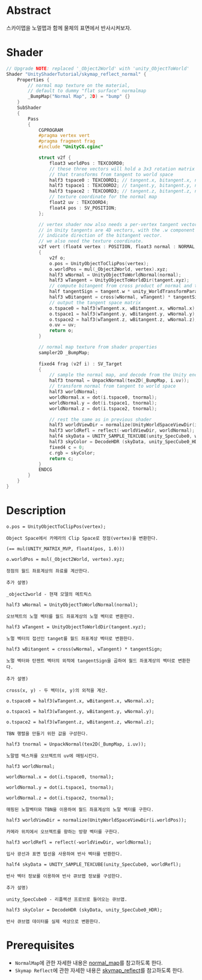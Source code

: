 # Abstract

스카이맵을 노멀맵과 함께 물체의 표면에서 반사시켜보자.

# Shader

```c
// Upgrade NOTE: replaced '_Object2World' with 'unity_ObjectToWorld'
Shader "UnityShaderTutorial/skymap_reflect_normal" {
	Properties {
        // normal map texture on the material,
        // default to dummy "flat surface" normalmap
        _BumpMap("Normal Map", 2D) = "bump" {}
    }
    SubShader
    {
        Pass
        {
            CGPROGRAM
            #pragma vertex vert
            #pragma fragment frag
            #include "UnityCG.cginc"

            struct v2f {
                float3 worldPos : TEXCOORD0;
                // these three vectors will hold a 3x3 rotation matrix
                // that transforms from tangent to world space
                half3 tspace0 : TEXCOORD1; // tangent.x, bitangent.x, normal.x
                half3 tspace1 : TEXCOORD2; // tangent.y, bitangent.y, normal.y
                half3 tspace2 : TEXCOORD3; // tangent.z, bitangent.z, normal.z
                // texture coordinate for the normal map
                float2 uv : TEXCOORD4;
                float4 pos : SV_POSITION;
            };

            // vertex shader now also needs a per-vertex tangent vector.
            // in Unity tangents are 4D vectors, with the .w component used to
            // indicate direction of the bitangent vector.
            // we also need the texture coordinate.
            v2f vert (float4 vertex : POSITION, float3 normal : NORMAL, float4 tangent : TANGENT, float2 uv : TEXCOORD0)
            {
                v2f o;
                o.pos = UnityObjectToClipPos(vertex);
                o.worldPos = mul(_Object2World, vertex).xyz;
                half3 wNormal = UnityObjectToWorldNormal(normal);
                half3 wTangent = UnityObjectToWorldDir(tangent.xyz);
                // compute bitangent from cross product of normal and tangent
                half tangentSign = tangent.w * unity_WorldTransformParams.w;
                half3 wBitangent = cross(wNormal, wTangent) * tangentSign;
                // output the tangent space matrix
                o.tspace0 = half3(wTangent.x, wBitangent.x, wNormal.x);
                o.tspace1 = half3(wTangent.y, wBitangent.y, wNormal.y);
                o.tspace2 = half3(wTangent.z, wBitangent.z, wNormal.z);
                o.uv = uv;
                return o;
            }

            // normal map texture from shader properties
            sampler2D _BumpMap;
        
            fixed4 frag (v2f i) : SV_Target
            {
                // sample the normal map, and decode from the Unity encoding
                half3 tnormal = UnpackNormal(tex2D(_BumpMap, i.uv));
                // transform normal from tangent to world space
                half3 worldNormal;
                worldNormal.x = dot(i.tspace0, tnormal);
                worldNormal.y = dot(i.tspace1, tnormal);
                worldNormal.z = dot(i.tspace2, tnormal);

                // rest the same as in previous shader
                half3 worldViewDir = normalize(UnityWorldSpaceViewDir(i.worldPos));
                half3 worldRefl = reflect(-worldViewDir, worldNormal);
                half4 skyData = UNITY_SAMPLE_TEXCUBE(unity_SpecCube0, worldRefl);
                half3 skyColor = DecodeHDR (skyData, unity_SpecCube0_HDR);
                fixed4 c = 0;
                c.rgb = skyColor;
                return c;
            }
            ENDCG
        }
    }
}
```

# Description

`o.pos = UnityObjectToClipPos(vertex);`

```
Object Space에서 카메라의 Clip Space로 정점(vertex)을 변환한다.

(== mul(UNITY_MATRIX_MVP, float4(pos, 1.0)))
```

`o.worldPos = mul(_Object2World, vertex).xyz;`

```
정점의 월드 좌표계상의 좌료를 계산한다.

추가 설명)

_object2world - 현재 모델의 메트릭스
```

`half3 wNormal = UnityObjectToWorldNormal(normal);`

```
오브젝트의 노멀 벡터를 월드 좌표계상의 노멀 벡터로 변환한다.
```

`half3 wTangent = UnityObjectToWorldDir(tangent.xyz);`

```
노멀 벡터의 접선인 tanget를 월드 좌표계상 벡터로 변환한다. 
```

`half3 wBitangent = cross(wNormal, wTangent) * tangentSign;`

```
노멀 벡터와 탄젠트 벡터의 외적에 tangentSign을 곱하여 월드 좌표계상의 벡터로 변환한다.

추가 설명)

cross(x, y) - 두 벡터(x, y)의 외적을 계산.
```

`o.tspace0 = half3(wTangent.x, wBitangent.x, wNormal.x);`

`o.tspace1 = half3(wTangent.y, wBitangent.y, wNormal.y);`

`o.tspace2 = half3(wTangent.z, wBitangent.z, wNormal.z);`

```
TBN 행렬을 만들기 위한 값을 구성한다.
```

`half3 tnormal = UnpackNormal(tex2D(_BumpMap, i.uv));`

```
노말맵 텍스처를 오브젝트의 uv에 매핑시킨다.
```

`half3 worldNormal;`

`worldNormal.x = dot(i.tspace0, tnormal);`
                
`worldNormal.y = dot(i.tspace1, tnormal);`

`worldNormal.z = dot(i.tspace2, tnormal);`

```
매핑된 노말벡터와 TBN을 이용하여 월드 좌표계상의 노말 벡터를 구한다.
```

`half3 worldViewDir = normalize(UnityWorldSpaceViewDir(i.worldPos));`

```
카메라 위치에서 오브젝트를 향하는 방향 벡터를 구한다.
```

`half3 worldRefl = reflect(-worldViewDir, worldNormal);`

```
입사 광선과 표면 법선을 사용하여 반사 벡터를 반환한다.
```

`half4 skyData = UNITY_SAMPLE_TEXCUBE(unity_SpecCube0, worldRefl);`

```
반사 벡터 정보를 이용하여 반사 큐브맵 정보를 구성한다.

추가 설명)

unity_SpecCube0 - 리플렉션 프로브로 들어오는 큐브맵.
```

`half3 skyColor = DecodeHDR (skyData, unity_SpecCube0_HDR);`

```
반사 큐브맵 데이터를 실제 색상으로 변환한다.
```

# Prerequisites

* `NormalMap`에 관한 자세한 내용은 [normal_map](/Assets/Tutorials/normal_map/normal_map.md)를 참고하도록 한다.
* `Skymap Reflect`에 관한 자세한 내용은 [skymap_reflect](/Assets/Tutorials/skymap_reflect/skymap_reflect.md)를 참고하도록 한다.